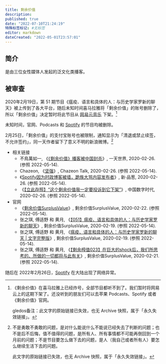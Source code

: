 ```yaml
---
title: 剩余价值
description:
published: true
date: "2022-07-10T21:24:19"
特殊标签标记: #无标签
editor: markdown
dateCreated: "2022-05-01T23:57:01"
---
```


## 简介

是由三位女性媒体人发起的泛文化类播客。

## 被审查

2020年2月19日，第 51 期节目《瘟疫、语言和具体的人：与历史学家罗新的聊天》被上传到了各大平台，随后未知时间喜马拉雅将「剩余价值」的账号删除了，所以「剩余价值」决定暂时将此节目从 [网易云音乐][] 下架。[^wb_1]

[网易云音乐]: /company/网易/网易云音乐.md

[^wb_1]:
    《剩余价值》在喜马拉雅上已经炸号，全部节目都听不到了。我们暂时将网易云上的这期下架了。还没听到的朋友们可以去苹果 Podcasts、Spotify 或者《剩余价值》官网。
    
    gledos备注：此文字的原始链接已失效，也无 Archive 快照，属于「永久失效链接」。

未知时间，官网、Podcasts 和 [Spotify][] 的节目均被删除。

[Spotify]: /sound/Spotify.md

2月25日，「剩余价值」的支付宝账号也被限制，通知显示为「清退或禁止续签，不允许签约」，同一天作者留下了意义不明的新浪微博。[^wb_2]

[^wb_2]:
    不是勇敢不勇敢的问题，是对什么能说什么不能说已经失去了判断的问题；也不是后不后悔，值不值得的问题，是所有人、所有事情都不可能再倒回到一个月前的问题；不是节目要怎么做下去的问题，是人（我自己或者所有人）要怎么继续生活下去的问题。

    此文字的原始链接已失效，也无 Archive 快照，属于「永久失效链接」。

+   相关链接
    +   不鳥萬如一, 《[《剩余价值》播客被中国封杀](https://web.archive.org/web/20200226141500/https://blog.yitianshijie.net/2020/02/26/surplus-value-podcast-banned-by-china/)》, 一天世界, 2020-02-26. (参照 2022-05-14).
    +   Chazeon, 《[坚强](https://web.archive.org/web/20210614174447/https://blog.chazeon.com/2020/02/坚强/)》, Chazeon Talk, 2020-02-26. (参照 2022-05-14).
    +   《[Spotify因为时政博客被墙，跪族大骂内容发布者](https://web.archive.org/web/20200227031503/https://pincong.rocks/article/15243)》, 新·品葱, 2020-02-26. (参照 2022-05-14).
    +   《[【立此存照】“这个剩余价值我一定要投诉到它下架”](https://web.archive.org/web/20210421175550/https://chinadigitaltimes.net/chinese/636800.html)》, 中国数字时代, 2020-02-26. (参照 2022-05-14).
+   官网
    +   《[剩余价值SurplusValue](https://web.archive.org/web/20200222080705/http://www.surplusvalue.club/)》, 剩余价值SurplusValue, 2020-02-22. (参照 2022-05-14).
    +   张之琪, 傅适野 和 黄月, 《[【051】瘟疫、语言和具体的人：与历史学家罗新的聊天](https://web.archive.org/web/20200221124218/http://www.surplusvalue.club/luoxin)》, 剩余价值SurplusValue, 2020-02-19. (参照 2022-05-14).
    +   张之琪, 傅适野 和 黄月, 《[瘟疫、语言和具体的人：与历史学家罗新的聊天 | 文字完整版](https://web.archive.org/web/20200222081528/http://www.surplusvalue.club/articles/luoxin)》, 剩余价值SurplusValue, 2020-02-19. (参照 2022-05-14).
    +   张之琪, 傅适野 和 黄月, 《[【剩余榨值023】在巨大的shock后，我们所思考的、所做的一切都将与此有关](https://web.archive.org/web/20200221205934/http://www.surplusvalue.club/readduringepidemic)》, 剩余价值SurplusValue, 2020-02-21. (参照 2022-05-14).

随后在 2022年2月26日，[Spotify][] 在大陆出现了网络异常。
